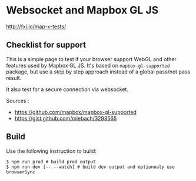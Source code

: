 # Websocket and Mapbox GL JS

http://fxi.io/map-x-tests/

## Checklist for support

This is a simple page to test if your browser support WebGL and other features used by Mapbox GL JS. It's based on `mapbox-gl-supported` package, but use a step by step approach instead of a global pass/not pass result.

It also test for a secure connection via websocket.

Sources :

- https://github.com/mapbox/mapbox-gl-supported
- https://gist.github.com/miebach/3293565

## Build

Use the following instruction to build:

```
$ npm run prod # build prod output
$ npm run dev [-- --watch] # build dev output and optionnaly use browserSync
```
